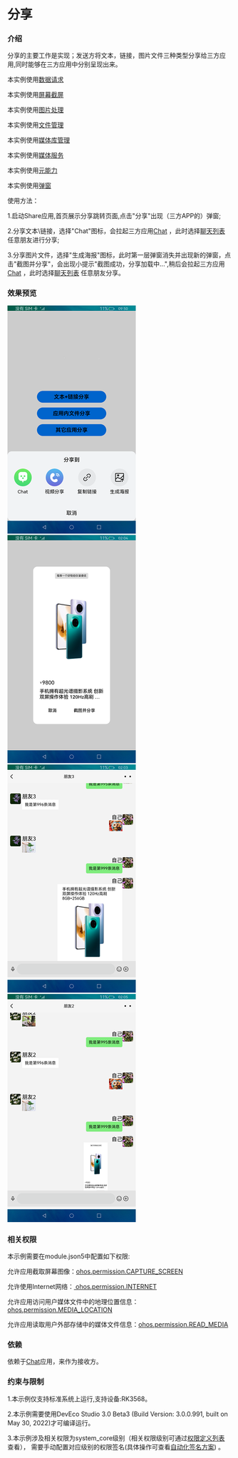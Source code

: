# 分享

### 介绍

分享的主要工作是实现；发送方将文本，链接，图片文件三种类型分享给三方应用,同时能够在三方应用中分别呈现出来。

本实例使用[数据请求](https://gitee.com/openharmony/docs/blob/master/zh-cn/application-dev/reference/apis/js-apis-http.md)

本实例使用[屏幕截屏](https://gitee.com/openharmony/docs/blob/master/zh-cn/application-dev/reference/apis/js-apis-screenshot.md)

本实例使用[图片处理](https://gitee.com/openharmony/docs/blob/master/zh-cn/application-dev/reference/apis/js-apis-image.md)

本实例使用[文件管理](https://gitee.com/openharmony/docs/blob/master/zh-cn/application-dev/reference/apis/js-apis-fileio.md)

本实例使用[媒体库管理](https://gitee.com/openharmony/docs/blob/master/zh-cn/application-dev/reference/apis/js-apis-medialibrary.md)

本实例使用[媒体服务](https://gitee.com/openharmony/docs/blob/master/zh-cn/application-dev/reference/apis/js-apis-media.md)

本实例使用[元能力](https://gitee.com/openharmony/docs/blob/master/zh-cn/application-dev/ability/stage-ability.md)

本实例使用[弹窗](https://gitee.com/openharmony/docs/blob/master/zh-cn/application-dev/reference/apis/js-apis-prompt.md)

使用方法：

1.启动Share应用,首页展示分享跳转页面,点击"分享"出现（三方APP的）弹窗;

2.分享文本\链接，选择"Chat"图标，会拉起三方应用[Chat](https://gitee.com/jiangwensai/applications_app_samples/tree/master/AppSample/Chat) ，此时选择[聊天列表](https://gitee.com/jiangwensai/applications_app_samples/blob/master/AppSample/Chat/entry/src/main/ets/MainAbility/pages/Index.ets) 任意朋友进行分享;

3.分享图片文件，选择"生成海报"图标，此时第一层弹窗消失并出现新的弹窗，点击"截图并分享"，会出现小提示"截图成功，分享加载中...",稍后会拉起三方应用[Chat](https://gitee.com/jiangwensai/applications_app_samples/tree/master/AppSample/Chat) ，此时选择[聊天列表](https://gitee.com/jiangwensai/applications_app_samples/blob/master/AppSample/Chat/entry/src/main/ets/MainAbility/pages/Index.ets) 任意朋友分享。

### 效果预览

![](screenshots/shared/ButtonDialog.png) ![](screenshots/shared/canvasDialog.png)
![](screenshots/revieved/TextLine.png) ![](screenshots/revieved/ImgFile.png)

### 相关权限

本示例需要在module.json5中配置如下权限:

允许应用截取屏幕图像：[ohos.permission.CAPTURE_SCREEN](https://gitee.com/openharmony/docs/blob/master/zh-cn/application-dev/security/permission-list.md)

允许使用Internet网络：[ ohos.permission.INTERNET](https://gitee.com/openharmony/docs/blob/master/zh-cn/application-dev/security/permission-list.md)

允许应用访问用户媒体文件中的地理位置信息：[ohos.permission.MEDIA_LOCATION](https://gitee.com/openharmony/docs/blob/master/zh-cn/application-dev/security/permission-list.md)

允许应用读取用户外部存储中的媒体文件信息：[ohos.permission.READ_MEDIA](https://gitee.com/openharmony/docs/blob/master/zh-cn/application-dev/security/permission-list.md)

### 依赖

依赖于[Chat](https://gitee.com/jiangwensai/applications_app_samples/tree/master/AppSample/Chat)应用，来作为接收方。

### 约束与限制

1.本示例仅支持标准系统上运行,支持设备:RK3568。

2.本示例需要使用DevEco Studio 3.0 Beta3 (Build Version: 3.0.0.991, built on May 30, 2022)才可编译运行。

3.本示例涉及相关权限为system_core级别（相关权限级别可通过[权限定义列表](https://gitee.com/openharmony/docs/blob/master/zh-cn/application-dev/security/permission-list.md) 查看），
需要手动配置对应级别的权限签名(具体操作可查看[自动化签名方案](https://developer.harmonyos.com/cn/docs/documentation/doc-guides/ohos-auto-configuring-signature-information-0000001271659465)) 。